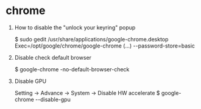 chrome
======

1. How to disable the "unlock your keyring" popup

    $ sudo gedit /usr/share/applications/google-chrome.desktop
    Exec=/opt/google/chrome/google-chrome  (...)  --password-store=basic

2. Disable check default browser

    $ google-chrome -no-default-browser-check

3. Disable GPU

    Setting -> Advance -> System -> Disable  HW accelerate
    $ google-chrome --disable-gpu
